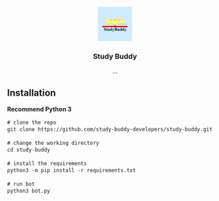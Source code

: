<!-- PROJECT LOGO -->
<br />
<div align="center">
  <a href="https://github.com/othneildrew/Best-README-Template">
    <img src="/assets/Updated_logo_design_6.jpg" alt="Logo" width="80" height="80">
  </a>

  <h3 align="center">Study Buddy</h3>

  <p align="center">
    ...
    <br />

  </p>
</div>

## Installation

**Recommend Python 3**

```console
# clone the repo
git clone https://github.com/study-buddy-developers/study-buddy.git

# change the working directory
cd study-buddy

# install the requirements
python3 -m pip install -r requirements.txt

# run bot
python3 bot.py
```
